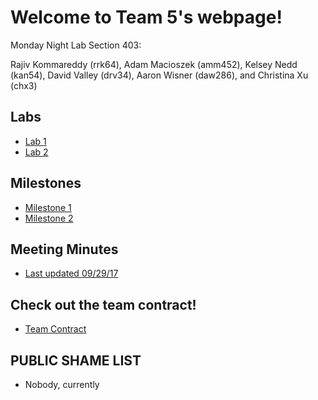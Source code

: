 # Welcome to Team 5's webpage!

Monday Night Lab Section 403:

Rajiv Kommareddy (rrk64), Adam Macioszek (amm452), Kelsey Nedd (kan54), David Valley (drv34), Aaron Wisner (daw286), and Christina Xu (chx3)

## Labs

* [Lab 1](Lab1page.md)
* [Lab 2](Lab2Page.md)

## Milestones
* [Milestone 1](Milestone1Page.md)
* [Milestone 2](Milestone2Page.md)

## Meeting Minutes
* [Last updated 09/29/17](Minutes.pdf)

## Check out the team contract!
* [Team Contract](Contract2.0.pdf)

## PUBLIC SHAME LIST
* Nobody, currently
